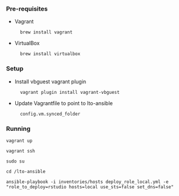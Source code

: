 ### Pre-requisites

* Vagrant

        brew install vagrant
 
* VirtualBox

        brew install virtualbox

### Setup

* Install vbguest vagrant plugin


		vagrant plugin install vagrant-vbguest


* Update Vagrantfile to point to lto-ansible 


		config.vm.synced_folder 


### Running


    vagrant up

    vagrant ssh

    sudo su

    cd /lto-ansible

    ansible-playbook -i inventories/hosts deploy_role_local.yml -e "role_to_deploy=rstudio hosts=local use_sts=false set_dns=false"
